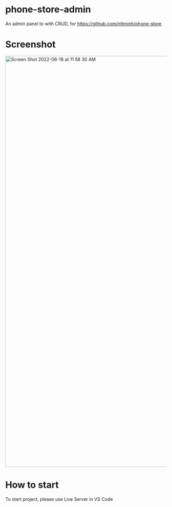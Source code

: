 # phone-store-admin
An admin panel to with CRUD, for https://github.com/nttminh/phone-store

# Screenshot
<img width="1280" alt="Screen Shot 2022-06-18 at 11 58 30 AM" src="https://user-images.githubusercontent.com/59038507/174423504-636ccedd-68cb-4289-9dd5-441dd86882ed.png">

# How to start
To start project, please use Live Server in VS Code
